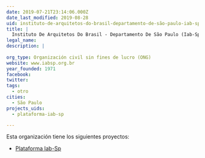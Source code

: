 ```yaml
---
date: 2019-07-21T23:14:06.000Z
date_last_modified: 2019-08-28
uid: instituto-de-arquitetos-do-brasil-departamento-de-são-paulo-iab-sp
title: |
  Instituto De Arquitetos Do Brasil - Departamento De São Paulo (Iab-Sp)
legal_name: 
description: |
  
org_type: Organización civil sin fines de lucro (ONG)
website: www.iabsp.org.br
year_founded: 1971
facebook: 
twitter: 
tags:
  - otro
cities: 
  - São Paulo
projects_uids:
  - plataforma-iab-sp

---
```


Esta organización tiene los siguientes proyectos:

- [Plataforma Iab-Sp](/proyectos/plataforma-iab-sp)
